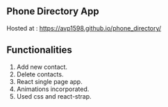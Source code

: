 ## Phone Directory App

Hosted at : https://avp1598.github.io/phone_directory/

## Functionalities
1. Add new contact.
2. Delete contacts.
3. React single page app.
4. Animations incorporated.
5. Used css and react-strap.
